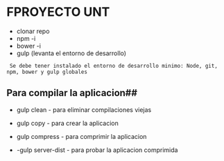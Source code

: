 # FPROYECTO UNT # 

* clonar repo
* npm -i
* bower -i
* gulp (levanta el entorno de desarrollo)

` Se debe tener instalado el entorno de desarrollo minimo: Node, git, npm, bower y gulp globales`

## Para compilar la aplicacion##
* gulp clean - para eliminar compilaciones viejas
* gulp copy - para crear la aplicacion
* gulp compress - para comprimir la aplicacion

* -gulp server-dist - para probar la aplicacion comprimida

